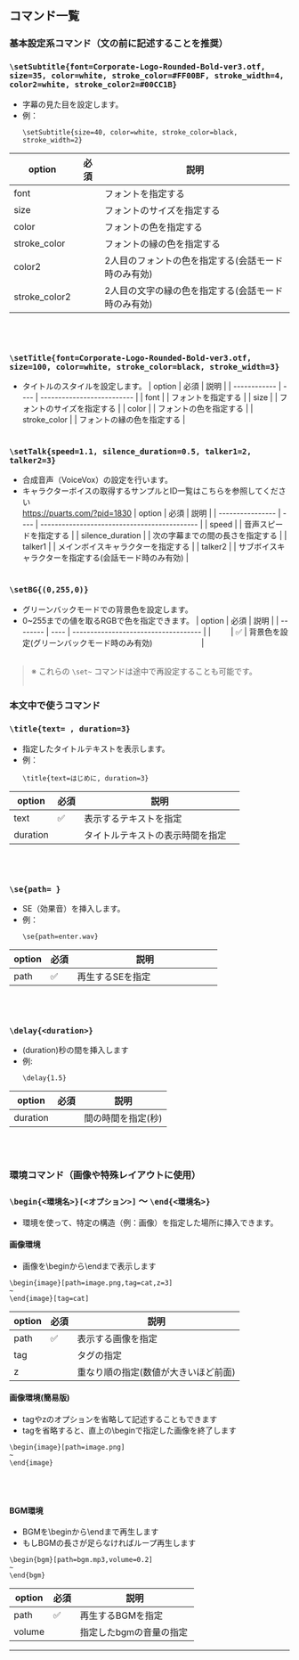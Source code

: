 ## コマンド一覧

### 基本設定系コマンド（文の前に記述することを推奨）

### `\setSubtitle{font=Corporate-Logo-Rounded-Bold-ver3.otf, size=35, color=white, stroke_color=#FF00BF, stroke_width=4, color2=white, stroke_color2=#00CC1B}`

- 字幕の見た目を設定します。
- 例：  
  ```text
  \setSubtitle{size=40, color=white, stroke_color=black, stroke_width=2}
  ```
| option         | 必須 | 説明                                                         |
| -------------- | ---- | ------------------------------------------------------------ |
| font           |      | フォントを指定する                                           |
| size           |      | フォントのサイズを指定する                                   |
| color          |      | フォントの色を指定する                                       |
| stroke_color   |      | フォントの縁の色を指定する                                       |
| color2         |      | 2人目のフォントの色を指定する(会話モード時のみ有効)          |
| stroke_color2  |      | 2人目の文字の縁の色を指定する(会話モード時のみ有効)          |
<br><br>


### `\setTitle{font=Corporate-Logo-Rounded-Bold-ver3.otf, size=100, color=white, stroke_color=black, stroke_width=3}`

- タイトルのスタイルを設定します。
| option       | 必須 | 説明                       |
| ------------ | ---- | -------------------------- |
| font           |      | フォントを指定する       |
| size         |      | フォントのサイズを指定する |
| color        |      | フォントの色を指定する     |
| stroke_color |      | フォントの縁の色を指定する     |
<br><br>


### `\setTalk{speed=1.1, silence_duration=0.5, talker1=2, talker2=3}`

- 合成音声（VoiceVox）の設定を行います。
- キャラクターボイスの取得するサンプルとID一覧はこちらを参照してください  
    https://puarts.com/?pid=1830
| option           | 必須 | 説明                                         |
| ---------------- | ---- | -------------------------------------------- |
| speed            |      | 音声スピードを指定する                       |
| silence_duration |      | 次の字幕までの間の長さを指定する             |
| talker1          |      | メインボイスキャラクターを指定する           |
| talker2          |      | サブボイスキャラクターを指定する(会話モード時のみ有効) |
<br><br>


### `\setBG{(0,255,0)}`
- グリーンバックモードでの背景色を設定します。
- 0~255までの値を取るRGBで色を指定できます。
| option   | 必須 | 説明                                 |
| -------- | ---- | ------------------------------------ |
| 　　     | ✅  | 背景色を設定(グリーンバックモード時のみ有効)　　　　　　     |
<br><br>

> ※ これらの `\set~` コマンドは途中で再設定することも可能です。
<br><br>


### 本文中で使うコマンド

### `\title{text= , duration=3}`

- 指定したタイトルテキストを表示します。
- 例：  
  ```text
  \title{text=はじめに, duration=3}
  ```
| option   | 必須 | 説明                                 |
| -------- | ---- | ------------------------------------ |
| text     | ✅  | 表示するテキストを指定　　　　　　     |
| duration | 　   | タイトルテキストの表示時間を指定     |
<br><br>


### `\se{path= }`

- SE（効果音）を挿入します。
- 例：  
  ```text
  \se{path=enter.wav}
  ```
| option | 必須 | 説明                           |
| ------ | ---- | ------------------------------ |
| path    | ✅  | 再生するSEを指定　　　　　　　 |
<br><br>


### `\delay{<duration>}`

- (duration)秒の間を挿入します
- 例:
  ```text
  \delay{1.5}
  ```

| option   | 必須 | 説明                 |
| -------- | ---- | -------------------- |
| duration | 　   | 間の時間を指定(秒)     |
<br><br>


### 環境コマンド（画像や特殊レイアウトに使用）

### `\begin{<環境名>}[<オプション>]` ～ `\end{<環境名>}`

- 環境を使って、特定の構造（例：画像）を指定した場所に挿入できます。

#### 画像環境
- 画像を\beginから\endまで表示します
```text
\begin{image}[path=image.png,tag=cat,z=3]
~
\end{image}[tag=cat]
```
| option | 必須 | 説明                           |
| ------ | ---- | ------------------------------ |
| path    | ✅  | 表示する画像を指定　　　　　　　 |
| tag    |      | タグの指定                     |
| z      |      | 重なり順の指定(数値が大きいほど前面) |

#### 画像環境(簡易版)
- tagやzのオプションを省略して記述することもできます
- tagを省略すると、直上の\beginで指定した画像を終了します
```text
\begin{image}[path=image.png]
~
\end{image}
```
<br><br>


#### BGM環境
- BGMを\beginから\endまで再生します
- もしBGMの長さが足らなければループ再生します
```text
\begin{bgm}[path=bgm.mp3,volume=0.2]
~
\end{bgm}
```
| option | 必須 | 説明                 |
| ------ | ---- | -------------------- |
| path    | ✅  | 再生するBGMを指定　　　 |
| volume | 　   | 指定したbgmの音量の指定 |
---
